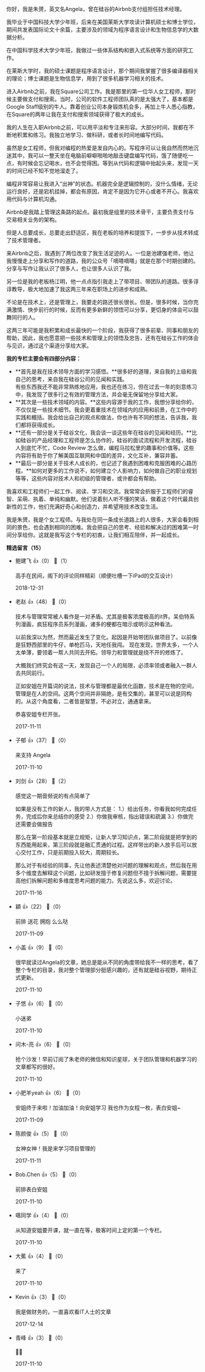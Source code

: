 你好，我是朱赟，英文名Angela，曾在硅谷的Airbnb支付组担任技术经理。

我毕业于中国科技大学少年班，后来在美国莱斯大学攻读计算机硕士和博士学位，期间共发表国际论文十余篇，主要涉及的领域为程序语言设计和生物信息学的大数据分析。

在中国科学技术大学少年班，我做过一些体系结构和嵌入式系统等方面的研究工作。

在莱斯大学时，我的硕士课题是程序语言设计，那个期间我掌握了很多编译器相关的理论；博士课题是生物信息学，用到了很多机器学习相关的技术。

进入Airbnb之前，我在Square公司工作。我是那里的第一位华人女工程师，那时候主要做支付和搜索。当时，公司的软件工程师团队真的是太强大了，基本都是Google Staff级别的牛人。靠着创业公司本身锻炼机会多，再加上牛人悉心指教，在Square的两年让我在支付和搜索领域获得了极大的成长。

我的人生在入职Airbnb之前，可以用平淡和专注来形容。大部分时间，我都在不断地积累和练习。我独立地学习、做科研，或者长时间地编写代码。

虽然是女工程师，但我对编程的热爱是发自内心的。写程序可以让我自然而然地沉迷其中，我可以一整天坐在电脑前噼噼啪啪地敲击键盘编写代码，饿了随便吃一点，有时候会忘记喝水，也不会觉得困。等到从代码和逻辑中抬起头来，发现一天的时间已经不知不觉地溜走了。

编程非常容易让我进入“出神”的状态。机器完全是逻辑控制的，没什么情绪，无论运行良好，还是宕机挂掉，都会有原因，肯定不是因为它开心或者不开心。我喜欢用代码与计算机沟通。

Airbnb是我踏上管理这条路的起点。最初我是组里的技术骨干，主要负责支付与交易相关业务的架构。

但是人总要成长，总要走出舒适区，我在老板的培养和提拔下，一步步从技术转成了技术管理者。

来Airbnb之后，我遇到了两位改变了我生活足迹的人。一位是池建强老师，他让我慢慢走上分享和写作的道路，我的公众号「嘀嗒嘀嗒」就是在那个时期创建的。分享与写作让我认识了很多人，也让很多人认识了我。

另一位是我的老板杨江明，他一点点指引我走上了带项目、带团队的道路。很多谆谆教导，极大地加速了我这两三年来在职场上的进步和成熟。

不论是在技术上，还是管理上，我要走的路还很长很长。但是，很多时候，当你充满激情、快步前行的时候，反而有更多新鲜的领悟可以分享，更切身的体会可以鼓舞同行的人。

这两三年可能是我积累和成长最快的一个阶段，我获得了很多前辈、同事和朋友的帮助，因此，我也愿意把一些技术和管理上的领悟及忠告，还有在硅谷工作的体会与见识，通过这个渠道分享给大家。

**我的专栏主要会有四部分内容：**

- **首先是我在技术领导方面的学习感悟。**很多好的道理，来自我的上级和我自己的思考，来自我在硅谷公司的见闻和实践。  
  有些东西我还不能非常熟练地应用，我也还在练习，但在过去一年的刻意练习中，我发现了很多行之有效的管理方法，并会毫无保留地分享给大家。
- **其次是一些技术领域的内容。**这些内容源于我的工作，我想分享给你的，不仅仅是一些技术细节。我会更着重技术在领域内的应用和前景，在工作中的实践和概括。我会给出自己的观点和做法，你也许有不同的想法，告诉我，我们都将获得成长。
- **还有一部分是关于硅谷文化，我会谈一谈这些年在硅谷的见闻和经历。**比如硅谷的产品经理和工程师是怎么协作的，硅谷的面试流程和开发流程，硅谷人到底忙不忙，Code Review 怎么做，编程马拉松里的趣事和价值等。这些内容将有助于你了解美国互联网和中国的差异，文化互补，兼容并蓄。
- **最后一部分是关于技术人成长的，也记述了我遇到困难和克服困难的心路历程。**如何对更多的工作说不，如何建立个人影响力，如何做自己的职业规划等等，这些内容对技术人和初级的管理者，或许都会有帮助。

我喜欢和工程师们一起工作、阅读、学习和交流。我常常会折服于工程师们的睿智、呆萌、执着、单纯和幽默。他们说着别人听不懂的笑话，做着这个时代最具创新性的工作，他们充满好奇心和创造力，并希望用技术改变生活。

我是朱赟，我是个女工程师。与我处在同一条成长道路上的人很多，大家会看到相同的景色，也会遇到相同的困难。我会把自己的思考、经验和解决过的困难第一时间分享给你。这就是我写这个专栏的初衷，让我们相互陪伴，并一起成长。
<div><strong>精选留言（15）</strong></div><ul>
<li><span>鲍建飞</span> 👍（0） 💬（1）<p>高手在民间，阁下的评论同样精彩（顺便吐槽一下iPad的交互设计）</p>2018-12-31</li><br/><li><span>老赵</span> 👍（48） 💬（0）<p>技术与管理常常被人看作是一对矛盾。尤其是极客浓度极高的it界。呆伯特系列漫画，疯狂程序员系列漫画，诸多的梗都在暗示或明示这种看法。 

以前我深以为然，然而最近发生了变化。起因是开始带团队做项目了。以前像是狂野西部里的牛仔，单枪匹马，天地任我闯。 现在发现，世界太多，一个人太单薄，要领着一帮人共同去开拓。领导力和管理就是绕不开的修炼了。

大概我们终究会有这一天，发现自己一个人的局限，必须率领或者融入一群人去共同前行。

正如安姐在开篇词的说法，技术与管理都是最优化函数，技术是在物的空间，管理是在人的空间。这两个空间并非隔绝，是有交集的，甚至可以说是同构的。从这个角度看，二者皆是智慧，不必对立，通通拿来。

恭喜安姐专栏开张。</p>2017-11-11</li><br/><li><span>子郁</span> 👍（37） 💬（0）<p>来支持 Angela</p>2017-11-10</li><br/><li><span>刘剑</span> 👍（28） 💬（2）<p>感觉这一期音频说的有点简单了


如果是没有工作的新人，我的带人方式是：
1.）给出任务，你看我如何完成任务，完成后你来总结你的感受
2.）你做我审核，指出错误和疏漏
3.）你做完还需要会做报告

那么在第一阶段基本就是立规矩，让新人学习知识点，第二阶段就是把学到的东西能用起来，第三阶段就是融汇贯通的过程。这样带出的新人放手后可以放心交付工作，只是前期投入较大，周期较长。

那么对于有经验的同事，先让他表述清楚他对问题的理解和观点，然后我在用多个维度去解释这个问题，比如研发擅于修复问题但不擅于拆解问题，需要提高他们拆解问题和多维度思考问题的能力。先说这么多，欢迎讨论。</p>2017-11-16</li><br/><li><span>穎</span> 👍（22） 💬（0）<p>前排 送花 拥抱 么么哒</p>2017-11-09</li><br/><li><span>小盖</span> 👍（9） 💬（0）<p>很早就读过Angela的文章，她总是能从不同的角度带给我不一样的思考，看了整个专栏的目录，我对整个管理部分挺感兴趣的，还有就是硅谷视野，期待正式更新。</p>2017-11-10</li><br/><li><span>子悠</span> 👍（6） 💬（0）<p>小迷弟</p>2017-11-10</li><br/><li><span>问木-亮</span> 👍（6） 💬（0）<p>抢个沙发！早前订阅了朱老师的微信和知识星球，关于团队管理和机器学习的文章都写的很好。</p>2017-11-10</li><br/><li><span>小肥羊yeah</span> 👍（6） 💬（0）<p>安姐终于来啦！加油加油！向安姐学习
我也作为女程一枚，表白安姐~</p>2017-11-09</li><br/><li><span>陈颜俊</span> 👍（5） 💬（0）<p>女神女神！我是来学习项目管理的</p>2017-11-11</li><br/><li><span>Bob.Chen</span> 👍（5） 💬（0）<p>前排表白安姐</p>2017-11-10</li><br/><li><span>嚆同学</span> 👍（4） 💬（0）<p>从知道安姐要开课，就一直在等，极客时间上定的第一个专栏。</p>2017-11-10</li><br/><li><span>大蕉</span> 👍（4） 💬（0）<p>来了</p>2017-11-10</li><br/><li><span>Kevin</span> 👍（3） 💬（0）<p>我是做财务的，一直喜欢看IT人士的文章</p>2017-12-14</li><br/><li><span>青峰</span> 👍（3） 💬（0）<p>💐👏</p>2017-11-10</li><br/>
</ul>